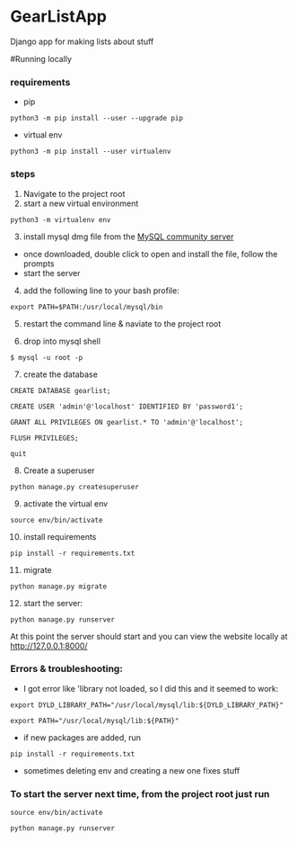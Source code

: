 # GearListApp
Django app for making lists about stuff


#Running locally

### requirements
- pip

`python3 -m pip install --user --upgrade pip`

- virtual env

`python3 -m pip install --user virtualenv`


### steps
1. Navigate to the project root
2. start a new virtual environment 

`python3 -m virtualenv env`

3. install mysql dmg file from the [MySQL community server](https://dev.mysql.com/downloads/mysql/)
- once downloaded, double click to open and install the file, follow the prompts
- start the server


4. add the following line to your bash profile:

`export PATH=$PATH:/usr/local/mysql/bin`

5. restart the command line & naviate to the project root

6. drop into mysql shell

`$ mysql -u root -p`


7. create the database

`CREATE DATABASE gearlist;`

`CREATE USER 'admin'@'localhost' IDENTIFIED BY 'password1';`

`GRANT ALL PRIVILEGES ON gearlist.* TO 'admin'@'localhost';`

`FLUSH PRIVILEGES;`

`quit`


8. Create a superuser

`python manage.py createsuperuser`


9. activate the virtual env

`source env/bin/activate`

10. install requirements

`pip install -r requirements.txt`

11. migrate

`python manage.py migrate`

12. start the server:

`python manage.py runserver`

At this point the server should start and you can view the website locally at http://127.0.0.1:8000/

### Errors & troubleshooting:

- I got error like 'library not loaded, so I did this and it seemed to work:

`export DYLD_LIBRARY_PATH="/usr/local/mysql/lib:${DYLD_LIBRARY_PATH}"`

`export PATH="/usr/local/mysql/lib:${PATH}"`

- if new packages are added, run 

`pip install -r requirements.txt`

- sometimes deleting env and creating a new one fixes stuff


### To start the server next time, from the project root just run

`source env/bin/activate`

`python manage.py runserver`



